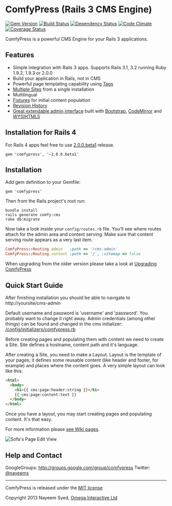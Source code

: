 # ComfyPress (Rails 3 CMS Engine)
[![Gem Version](https://badge.fury.io/rb/comfypress.png)](http://rubygems.org/gems/comfypress) [![Build Status](https://travis-ci.org/omegainteractive/comfypress.png?branch=master)](https://travis-ci.org/omegainteractive/comfypress) [![Dependency Status](https://gemnasium.com/omegainteractive/comfypress.png)](https://gemnasium.com/omegainteractive/comfypress) [![Code Climate](https://codeclimate.com/github/omegainteractive/comfypress.png)](https://codeclimate.com/github/omegainteractive/comfypress) [![Coverage Status](https://coveralls.io/repos/omegainteractive/comfypress/badge.png?branch=master)](https://coveralls.io/r/omegainteractive/comfypress)

ComfyPress is a powerful CMS Engine for your Rails 3 applications.

Features
--------
* Simple integration with Rails 3 apps. Supports Rails 3.1, 3.2 running Ruby 1.9.2, 1.9.3 or 2.0.0
* Build your application in Rails, not in CMS
* Powerful page templating capability using [Tags](https://github.com/omegainteractive/comfypress/wiki/Tags)
* [Multiple Sites](https://github.com/omegainteractive/comfypress/wiki/Sites) from a single installation
* Multilingual
* [Fixtures](https://github.com/omegainteractive/comfypress/wiki/Working-with-CMS-fixtures) for initial content population
* [Revision History](https://github.com/omegainteractive/comfypress/wiki/Revisions)
* [Great extendable admin interface](https://github.com/omegainteractive/comfypress/wiki/Reusing-sofa%27s-admin-area) built with [Bootstrap](http://twitter.github.com/bootstrap/), [CodeMirror](http://codemirror.net/) and [WYSIHTML5](http://xing.github.com/wysihtml5/)

Installation for Rails 4
------------------------
For Rails 4 apps feel free to use [2.0.0.beta1](https://github.com/omegainteractive/comfypress/tree/2.0) release.

    gem 'comfypress', '~2.0.0.beta1'

Installation
------------
Add gem definition to your Gemfile:
    
    gem 'comfypress'
    
Then from the Rails project's root run:
    
    bundle install
    rails generate comfy:cms
    rake db:migrate
    
Now take a look inside your `config/routes.rb` file. You'll see where routes attach for the admin area and content serving. Make sure that content serving route appears as a very last item.

```ruby
ComfyPress::Routing.admin   :path => '/cms-admin'
ComfyPress::Routing.content :path => '/', :sitemap => false
```

When upgrading from the older version please take a look at [Upgrading ComfyPress](https://github.com/omegainteractive/comfypress/wiki/Upgrading-ComfyPress)
    
Quick Start Guide
-----------------
After finishing installation you should be able to navigate to http://yoursite/cms-admin

Default username and password is 'username' and 'password'. You probably want to change it right away. Admin credentials (among other things) can be found and changed in the cms initializer: [/config/initializers/comfypress.rb](https://github.com/omegainteractive/comfypress/blob/master/config/initializers/comfypress.rb)

Before creating pages and populating them with content we need to create a Site. Site defines a hostname, content path and it's language.

After creating a Site, you need to make a Layout. Layout is the template of your pages; it defines some reusable content (like header and footer, for example) and places where the content goes. A very simple layout can look like this:
    
```html
<html>
  <body>
    <h1>{{ cms:page:header:string }}</h1>
    {{ cms:page:content:text }}
  </body>
</html>
```

Once you have a layout, you may start creating pages and populating content. It's that easy.

For more information please [see Wiki pages](https://github.com/omegainteractive/comfypress/wiki).

![Sofa's Page Edit View](https://github.com/omegainteractive/comfypress/raw/master/doc/preview.png)

Help and Contact
----------------

GoogleGroups: http://groups.google.com/group/comfypress
Twitter: [@nayeems](http://twitter.com/#!/nayeems)

---

ComfyPress is released under the [MIT license](https://github.com/omegainteractive/comfypress/raw/master/LICENSE) 

Copyright 2013 Nayeem Syed, [Omega Interactive Ltd](http://www.omegainteractive.co.uk)